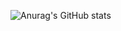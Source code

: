 ![Anurag's GitHub stats](https://github-readme-stats.vercel.app/api?username=zeptola20&show_icons=true&theme=monokai)
